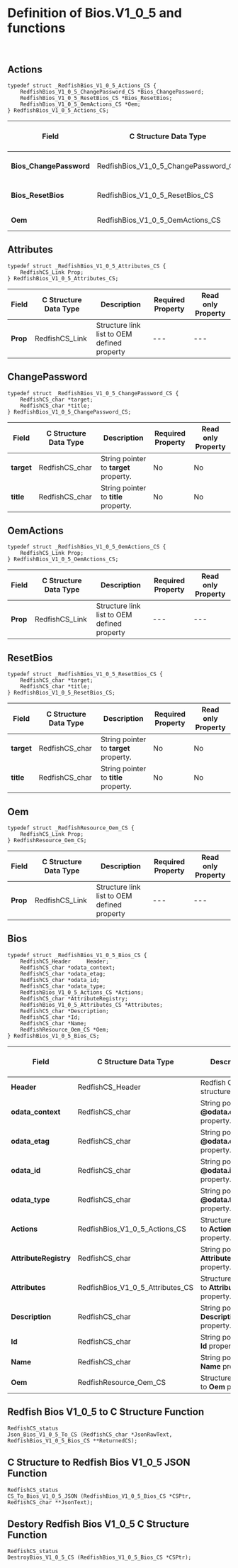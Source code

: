 # Definition of Bios.V1_0_5 and functions<br><br>

## Actions
    typedef struct _RedfishBios_V1_0_5_Actions_CS {
        RedfishBios_V1_0_5_ChangePassword_CS *Bios_ChangePassword;
        RedfishBios_V1_0_5_ResetBios_CS *Bios_ResetBios;
        RedfishBios_V1_0_5_OemActions_CS *Oem;
    } RedfishBios_V1_0_5_Actions_CS;

|Field |C Structure Data Type|Description |Required Property|Read only Property
| ---  | --- | --- | --- | ---
|**Bios_ChangePassword**|RedfishBios_V1_0_5_ChangePassword_CS| Structure points to **#Bios.ChangePassword** property.| No| No
|**Bios_ResetBios**|RedfishBios_V1_0_5_ResetBios_CS| Structure points to **#Bios.ResetBios** property.| No| No
|**Oem**|RedfishBios_V1_0_5_OemActions_CS| Structure points to **Oem** property.| No| No


## Attributes
    typedef struct _RedfishBios_V1_0_5_Attributes_CS {
        RedfishCS_Link Prop;
    } RedfishBios_V1_0_5_Attributes_CS;

|Field |C Structure Data Type|Description |Required Property|Read only Property
| ---  | --- | --- | --- | ---
|**Prop**|RedfishCS_Link| Structure link list to OEM defined property| ---| ---


## ChangePassword
    typedef struct _RedfishBios_V1_0_5_ChangePassword_CS {
        RedfishCS_char *target;
        RedfishCS_char *title;
    } RedfishBios_V1_0_5_ChangePassword_CS;

|Field |C Structure Data Type|Description |Required Property|Read only Property
| ---  | --- | --- | --- | ---
|**target**|RedfishCS_char| String pointer to **target** property.| No| No
|**title**|RedfishCS_char| String pointer to **title** property.| No| No


## OemActions
    typedef struct _RedfishBios_V1_0_5_OemActions_CS {
        RedfishCS_Link Prop;
    } RedfishBios_V1_0_5_OemActions_CS;

|Field |C Structure Data Type|Description |Required Property|Read only Property
| ---  | --- | --- | --- | ---
|**Prop**|RedfishCS_Link| Structure link list to OEM defined property| ---| ---


## ResetBios
    typedef struct _RedfishBios_V1_0_5_ResetBios_CS {
        RedfishCS_char *target;
        RedfishCS_char *title;
    } RedfishBios_V1_0_5_ResetBios_CS;

|Field |C Structure Data Type|Description |Required Property|Read only Property
| ---  | --- | --- | --- | ---
|**target**|RedfishCS_char| String pointer to **target** property.| No| No
|**title**|RedfishCS_char| String pointer to **title** property.| No| No


## Oem
    typedef struct _RedfishResource_Oem_CS {
        RedfishCS_Link Prop;
    } RedfishResource_Oem_CS;

|Field |C Structure Data Type|Description |Required Property|Read only Property
| ---  | --- | --- | --- | ---
|**Prop**|RedfishCS_Link| Structure link list to OEM defined property| ---| ---


## Bios
    typedef struct _RedfishBios_V1_0_5_Bios_CS {
        RedfishCS_Header     Header;
        RedfishCS_char *odata_context;
        RedfishCS_char *odata_etag;
        RedfishCS_char *odata_id;
        RedfishCS_char *odata_type;
        RedfishBios_V1_0_5_Actions_CS *Actions;
        RedfishCS_char *AttributeRegistry;
        RedfishBios_V1_0_5_Attributes_CS *Attributes;
        RedfishCS_char *Description;
        RedfishCS_char *Id;
        RedfishCS_char *Name;
        RedfishResource_Oem_CS *Oem;
    } RedfishBios_V1_0_5_Bios_CS;

|Field |C Structure Data Type|Description |Required Property|Read only Property
| ---  | --- | --- | --- | ---
|**Header**|RedfishCS_Header|Redfish C structure header|---|---
|**odata_context**|RedfishCS_char| String pointer to **@odata.context** property.| No| No
|**odata_etag**|RedfishCS_char| String pointer to **@odata.etag** property.| No| No
|**odata_id**|RedfishCS_char| String pointer to **@odata.id** property.| Yes| No
|**odata_type**|RedfishCS_char| String pointer to **@odata.type** property.| Yes| No
|**Actions**|RedfishBios_V1_0_5_Actions_CS| Structure points to **Actions** property.| No| No
|**AttributeRegistry**|RedfishCS_char| String pointer to **AttributeRegistry** property.| No| Yes
|**Attributes**|RedfishBios_V1_0_5_Attributes_CS| Structure points to **Attributes** property.| No| No
|**Description**|RedfishCS_char| String pointer to **Description** property.| No| Yes
|**Id**|RedfishCS_char| String pointer to **Id** property.| Yes| Yes
|**Name**|RedfishCS_char| String pointer to **Name** property.| Yes| Yes
|**Oem**|RedfishResource_Oem_CS| Structure points to **Oem** property.| No| No
## Redfish Bios V1_0_5 to C Structure Function
    RedfishCS_status
    Json_Bios_V1_0_5_To_CS (RedfishCS_char *JsonRawText, RedfishBios_V1_0_5_Bios_CS **ReturnedCS);

## C Structure to Redfish Bios V1_0_5 JSON Function
    RedfishCS_status
    CS_To_Bios_V1_0_5_JSON (RedfishBios_V1_0_5_Bios_CS *CSPtr, RedfishCS_char **JsonText);

## Destory Redfish Bios V1_0_5 C Structure Function
    RedfishCS_status
    DestroyBios_V1_0_5_CS (RedfishBios_V1_0_5_Bios_CS *CSPtr);


